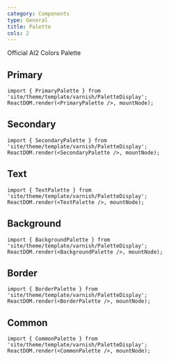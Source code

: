 ```yaml
---
category: Components
type: General
title: Palette
cols: 2
---
```


Official AI2 Colors Palette

## Primary

```__react
import { PrimaryPalette } from 'site/theme/template/varnish/PaletteDisplay';
ReactDOM.render(<PrimaryPalette />, mountNode);
```

## Secondary

```__react
import { SecondaryPalette } from 'site/theme/template/varnish/PaletteDisplay';
ReactDOM.render(<SecondaryPalette />, mountNode);
```

## Text

```__react
import { TextPalette } from 'site/theme/template/varnish/PaletteDisplay';
ReactDOM.render(<TextPalette />, mountNode);
```

## Background

```__react
import { BackgroundPalette } from 'site/theme/template/varnish/PaletteDisplay';
ReactDOM.render(<BackgroundPalette />, mountNode);
```

## Border

```__react
import { BorderPalette } from 'site/theme/template/varnish/PaletteDisplay';
ReactDOM.render(<BorderPalette />, mountNode);
```

## Common

```__react
import { CommonPalette } from 'site/theme/template/varnish/PaletteDisplay';
ReactDOM.render(<CommonPalette />, mountNode);
```
